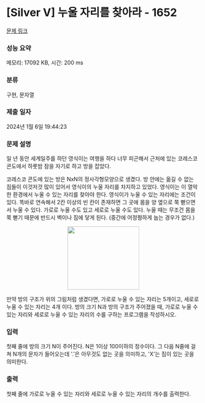 # [Silver V] 누울 자리를 찾아라 - 1652 

[문제 링크](https://www.acmicpc.net/problem/1652) 

### 성능 요약

메모리: 17092 KB, 시간: 200 ms

### 분류

구현, 문자열

### 제출 일자

2024년 1월 6일 19:44:23

### 문제 설명

<p>일 년 동안 세계일주를 하던 영식이는 여행을 하다 너무 피곤해서 근처에 있는 코레스코 콘도에서 하룻밤 잠을 자기로 하고 방을 잡았다.</p>

<p>코레스코 콘도에 있는 방은 NxN의 정사각형모양으로 생겼다. 방 안에는 옮길 수 없는 짐들이 이것저것 많이 있어서 영식이의 누울 자리를 차지하고 있었다. 영식이는 이 열악한 환경에서 누울 수 있는 자리를 찾아야 한다. 영식이가 누울 수 있는 자리에는 조건이 있다. 똑바로 연속해서 2칸 이상의 빈 칸이 존재하면 그 곳에 몸을 양 옆으로 쭉 뻗으면서 누울 수 있다. 가로로 누울 수도 있고 세로로 누울 수도 있다. 누울 때는 무조건 몸을 쭉 뻗기 때문에 반드시 벽이나 짐에 닿게 된다. (중간에 어정쩡하게 눕는 경우가 없다.)</p>

<p style="text-align: center;"><img alt="" height="165" src="https://www.acmicpc.net/JudgeOnline/upload/201005/map.PNG" width="187"></p>

<p>만약 방의 구조가 위의 그림처럼 생겼다면, 가로로 누울 수 있는 자리는 5개이고, 세로로 누울 수 있는 자리는 4개 이다. 방의 크기 N과 방의 구조가 주어졌을 때, 가로로 누울 수 있는 자리와 세로로 누울 수 있는 자리의 수를 구하는 프로그램을 작성하시오.</p>

### 입력 

 <p>첫째 줄에 방의 크기 N이 주어진다. N은 1이상 100이하의 정수이다. 그 다음 N줄에 걸쳐 N개의 문자가 들어오는데 '.'은 아무것도 없는 곳을 의미하고, 'X'는 짐이 있는 곳을 의미한다.</p>

### 출력 

 <p>첫째 줄에 가로로 누울 수 있는 자리와 세로로 누울 수 있는 자리의 개수를 출력한다.</p>

